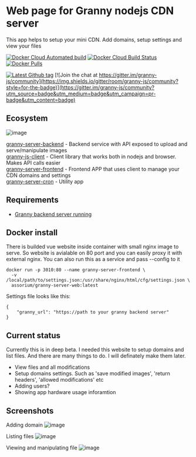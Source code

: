 # Web page for Granny nodejs CDN server

This app helps to setup your mini CDN. Add domains, setup settings and view your files

[![Docker Cloud Automated build](https://img.shields.io/docker/cloud/automated/assorium/granny-server-web?style=for-the-badge "Docker Cloud Automated build")](https://hub.docker.com/r/assorium/granny-server-web "Docker Cloud Automated build")
[![Docker Cloud Build Status](https://img.shields.io/docker/cloud/build/assorium/granny-server-web?style=for-the-badge "Docker Cloud Build Status")](https://hub.docker.com/r/assorium/granny-server-web "Docker Cloud Build Status")
[![Docker Pulls](https://img.shields.io/docker/pulls/assorium/granny-server-web?style=for-the-badge "Docker Pulls")](https://hub.docker.com/r/assorium/granny-server-web "Docker Pulls")  <br/>

[![Latest Github tag](https://img.shields.io/github/v/tag/mrspartak/granny-server-frontend?sort=date&style=for-the-badge "Latest Github tag")](https://github.com/mrspartak/granny-server-frontend/releases "Latest Github tag")
[![Join the chat at https://gitter.im/granny-js/community](https://img.shields.io/gitter/room/granny-js/community?style=for-the-badge)](https://gitter.im/granny-js/community?utm_source=badge&utm_medium=badge&utm_campaign=pr-badge&utm_content=badge)

## Ecosystem
![image](https://user-images.githubusercontent.com/993910/74678258-8f250380-51cb-11ea-9b5e-1640e713380e.PNG)

[granny-server-backend](https://github.com/mrspartak/granny-server-backend "granny-server-backend") - Backend service with API exposed to upload and serve/manipulate images  
[granny-js-client](https://github.com/mrspartak/granny-js-client "granny-js-client") - Client library that works both in nodejs and browser. Makes API calls easier  
[granny-server-frontend](https://github.com/mrspartak/granny-server-frontend "granny-server-frontend") - Frontend APP that uses client to manage your CDN domains and settings  
[granny-server-cron](https://github.com/mrspartak/granny-server-cron "granny-server-cron") - Utility app  

## Requirements
- [Granny backend server running](https://github.com/mrspartak/granny-server-backend)

## Docker install
There is builded vue website inside container with small nginx image to serve. So website is avialable on 80 port and you can easily proxy it with external nginx.
You can also run this as a service and pass --config to it
```
docker run -p 3010:80 --name granny-server-frontend \
  -v /local/path/to/settings.json:/usr/share/nginx/html/cfg/settings.json \
  assorium/granny-server-web:latest
```
Settings file looks like this:
```
{
	"granny_url": "https://path to your granny backend server"
}
```

## Current status
Currently this is in deep beta. I needed this website to setup domains and list files. And there are many things to do. I will definately make them later.
- View files and all modifications
- Setup domains settings. Such as 'save modified images', 'return headers', 'allowed modifications' etc
- Adding users?
- Showing app hardware usage inforamtion

## Screenshots
Adding domain
![image](https://user-images.githubusercontent.com/993910/74448612-4f3ce400-4e8c-11ea-8e87-72fdc899f513.png)

Listing files
![image](https://user-images.githubusercontent.com/993910/74565122-8fca5980-4f81-11ea-936a-9b5523c2bdac.png)

Viewing and manipulating file
![image](https://user-images.githubusercontent.com/993910/74565082-75907b80-4f81-11ea-96e4-e036d1cf9ecb.png)
